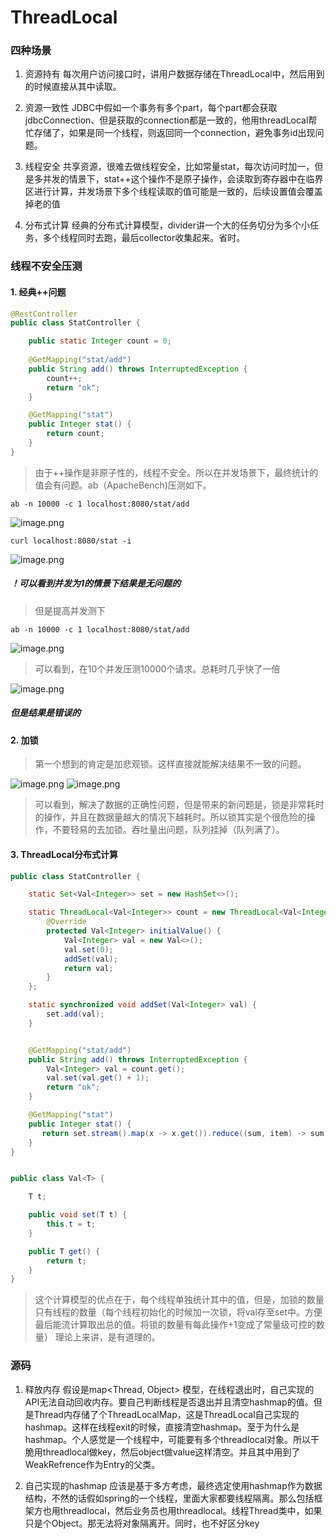 # ThreadLocal


### 四种场景


1. 资源持有
每次用户访问接口时，讲用户数据存储在ThreadLocal中，然后用到的时候直接从其中读取。

2. 资源一致性
JDBC中假如一个事务有多个part，每个part都会获取jdbcConnection、但是获取的connection都是一致的，他用threadLocal帮忙存储了，如果是同一个线程，则返回同一个connection，避免事务id出现问题。

3. 线程安全
共享资源，很难去做线程安全，比如常量stat，每次访问时加一，但是多并发的情景下，stat++这个操作不是原子操作，会读取到寄存器中在临界区进行计算，并发场景下多个线程读取的值可能是一致的，后续设置值会覆盖掉老的值

4. 分布式计算
经典的分布式计算模型，divider讲一个大的任务切分为多个小任务，多个线程同时去跑，最后collector收集起来。省时。


### 线程不安全压测

#### 1. 经典++问题
```java
@RestController
public class StatController {

    public static Integer count = 0;
    
    @GetMapping("stat/add")
    public String add() throws InterruptedException {
        count++;
        return "ok";
    }

    @GetMapping("stat")
    public Integer stat() {
        return count;
    }
}

```
> 由于++操作是非原子性的，线程不安全。所以在并发场景下，最终统计的值会有问题。ab（ApacheBench)压测如下。

```shell
ab -n 10000 -c 1 localhost:8080/stat/add
```
![image.png](https://cdn.nlark.com/yuque/0/2022/png/454950/1664244579045-874aae79-dfe5-4dd6-8739-ba0de70b14a5.png#averageHue=%23050302&clientId=u9738b210-01d4-4&from=paste&height=623&id=u44ccf82b&name=image.png&originHeight=623&originWidth=700&originalType=binary&ratio=1&rotation=0&showTitle=false&size=34003&status=done&style=none&taskId=udac7e834-7f47-4dd0-899e-24f565ac412&title=&width=700)
```shell
curl localhost:8080/stat -i
```
![image.png](https://cdn.nlark.com/yuque/0/2022/png/454950/1664244630653-1f1100f6-c587-48e3-8610-0c5cb585a1cb.png#averageHue=%23090706&clientId=u9738b210-01d4-4&from=paste&height=155&id=u8ebe8719&name=image.png&originHeight=155&originWidth=662&originalType=binary&ratio=1&rotation=0&showTitle=false&size=10336&status=done&style=none&taskId=u0c29ff28-bdcc-434b-b8a3-3edf5278968&title=&width=662)

##### ！可以看到并发为1的情景下结果是无问题的

> 但是提高并发测下

```shell
ab -n 10000 -c 1 localhost:8080/stat/add
```
![image.png](https://cdn.nlark.com/yuque/0/2022/png/454950/1664244722203-7dac1fe2-6be0-4616-bf5c-71a90cc29401.png#averageHue=%23060403&clientId=u9738b210-01d4-4&from=paste&height=641&id=u64fab532&name=image.png&originHeight=641&originWidth=637&originalType=binary&ratio=1&rotation=0&showTitle=false&size=34790&status=done&style=none&taskId=uc1de45ea-f2d8-4d4f-a2cc-44ea1908334&title=&width=637)
> 可以看到，在10个并发压测10000个请求。总耗时几乎快了一倍

![image.png](https://cdn.nlark.com/yuque/0/2022/png/454950/1664244792490-690de295-f87a-4f64-b840-e5c512a6fcd0.png#averageHue=%230c0b0a&clientId=u9738b210-01d4-4&from=paste&height=205&id=u9eaa69eb&name=image.png&originHeight=205&originWidth=796&originalType=binary&ratio=1&rotation=0&showTitle=false&size=13340&status=done&style=none&taskId=uc6a3ae60-d323-45b3-8aa4-9d5907d7962&title=&width=796)
##### 但是结果是错误的


#### 2. 加锁
> 第一个想到的肯定是加悲观锁。这样直接就能解决结果不一致的问题。


![image.png](https://cdn.nlark.com/yuque/0/2022/png/454950/1664249651839-06e4426b-ac08-4703-b580-9ba1768106c3.png#averageHue=%23070605&clientId=u9738b210-01d4-4&from=paste&height=683&id=u603d7a63&name=image.png&originHeight=683&originWidth=705&originalType=binary&ratio=1&rotation=0&showTitle=false&size=38177&status=done&style=none&taskId=uecf163fb-9432-4c36-a7c9-edbf21a6f6f&title=&width=705)
![image.png](https://cdn.nlark.com/yuque/0/2022/png/454950/1664249666069-b1d0f781-c2cd-4f6e-98be-3771deb8fc61.png#averageHue=%230d0c0b&clientId=u9738b210-01d4-4&from=paste&height=199&id=ud3c33318&name=image.png&originHeight=199&originWidth=789&originalType=binary&ratio=1&rotation=0&showTitle=false&size=11843&status=done&style=none&taskId=ubb654892-70e2-4cc3-9765-d80ed9db492&title=&width=789)
> 可以看到，解决了数据的正确性问题，但是带来的新问题是，锁是非常耗时的操作，并且在数据量越大的情况下越耗时。所以锁其实是个很危险的操作，不要轻易的去加锁。吞吐量出问题，队列挂掉（队列满了）。


#### 3. ThreadLocal分布式计算
```java
public class StatController {

    static Set<Val<Integer>> set = new HashSet<>();

    static ThreadLocal<Val<Integer>> count = new ThreadLocal<Val<Integer>>() {
        @Override
        protected Val<Integer> initialValue() {
            Val<Integer> val = new Val<>();
            val.set(0);
            addSet(val);
            return val;
        }
    };

    static synchronized void addSet(Val<Integer> val) {
        set.add(val);
    }


    @GetMapping("stat/add")
    public String add() throws InterruptedException {
        Val<Integer> val = count.get();
        val.set(val.get() + 1);
        return "ok";
    }

    @GetMapping("stat")
    public Integer stat() {
       return set.stream().map(x -> x.get()).reduce((sum, item) -> sum + item).get();
    }
}


public class Val<T> {

    T t;

    public void set(T t) {
        this.t = t;
    }

    public T get() {
        return t;
    }
}


```
> 这个计算模型的优点在于，每个线程单独统计其中的值，但是，加锁的数量只有线程的数量（每个线程初始化的时候加一次锁，将val存至set中。方便最后能流计算取出总的值。将锁的数量有每此操作+1变成了常量级可控的数量）   理论上来讲，是有道理的。

### 源码

1. 释放内存
假设是map<Thread, Object> 模型，在线程退出时，自己实现的API无法自动回收内存。要自己判断线程是否退出并且清空hashmap的值。但是Thread内存储了个ThreadLocalMap，这是ThreadLocal自己实现的hashmap。这样在线程exit的时候，直接清空hashmap。至于为什么是hashmap。个人感觉是一个线程中，可能要有多个threadlocal对象。所以干脆用threadlocal做key，然后object做value这样清空。并且其中用到了WeakRefrence<ThreadLcoal>作为Entry的父类。

2. 自己实现的hashmap
应该是基于多方考虑，最终选定使用hashmap作为数据结构，不然的话假如spring的一个线程，里面大家都要线程隔离。那么包括框架方也用threadlocal，然后业务员也用threadlocal。线程Thread类中，如果只是个Object。那无法将对象隔离开。同时，也不好区分key